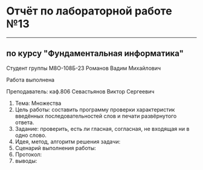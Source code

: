 # Отчёт по лабораторной работе №13

---

## по курсу "Фундаментальная информатика"


Студент группы М8О-108Б-23 Романов Вадим Михайлович

Работа выполнена

Преподаватель: каф.806 Севастьянов Виктор Сергеевич

1. Тема: Множества
2. Цель работы: составить программу проверки характеристик введённых последовательностей слов и печати развёрнутого ответа.
3. Задание: проверить, есть ли гласная, согласная, не входящая ни в одно слово.
4. Идея, метод, алгоритм решения задачи: 
5. Сценарий выполнения работы: 
6. Протокол: 
8. выводы: 